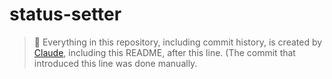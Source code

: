 # status-setter

> 📝 Everything in this repository, including commit history, is created by
> [Claude](https://claude.ai), including this README, after this line. (The
> commit that introduced this line was done manually.
